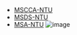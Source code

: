 - [MSCCA-NTU](https://www.ntu.edu.sg/education/graduate-programme/master-of-science-in-computer-control-automation)
- [MSDS-NTU](https://www.ntu.edu.sg/education/graduate-programme/master-of-science-in-data-science-(msd))
- [MSA-NTU](https://www.ntu.edu.sg/spms/about-us/mathematics/grad/msc-in-analytics)
![image](https://github.com/khoaht312/UIT-PREMASTER/assets/69152064/781e7faa-3714-45f9-a213-bcb3574d46f3)

